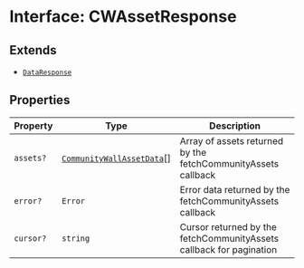 # Interface: CWAssetResponse

## Extends

- [`DataResponse`](../../community-wall-types/interfaces/data-response.md)

## Properties

| Property | Type | Description |
| ------ | ------ | ------ |
| `assets?` | [`CommunityWallAssetData`](../../module/app-config-types/interfaces/community-wall-asset-data.md)[] | Array of assets returned by the fetchCommunityAssets callback |
| `error?` | `Error` | Error data returned by the fetchCommunityAssets callback |
| `cursor?` | `string` | Cursor returned by the fetchCommunityAssets callback for pagination |
